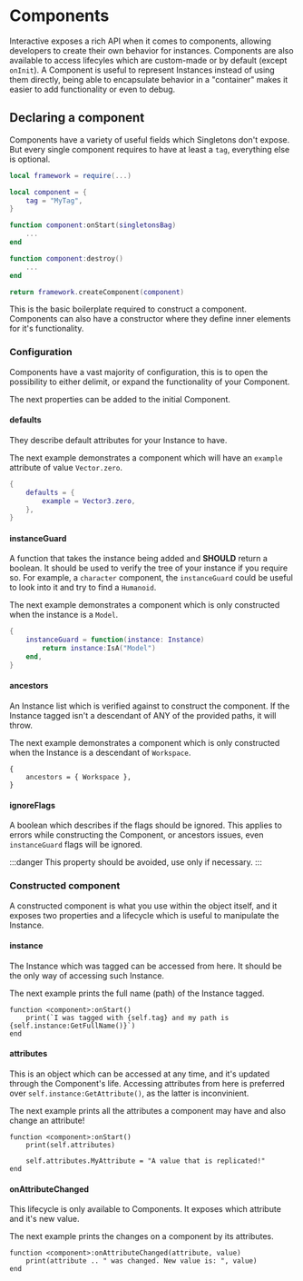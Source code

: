 # Components

Interactive exposes a rich API when it comes to components, allowing developers to create their own behavior for instances. Components are also available to access lifecyles which are custom-made or by default (except `onInit`). A Component is useful to represent Instances instead of using them directly, being able to encapsulate behavior in a "container" makes it easier to add functionality or even to debug.

## Declaring a component

Components have a variety of useful fields which Singletons don't expose. But every single component requires to have at least a `tag`, everything else is optional.
```lua title="src/server/components/component.luau"
local framework = require(...)

local component = {
    tag = "MyTag",
}

function component:onStart(singletonsBag)
    ...
end

function component:destroy()
    ...
end

return framework.createComponent(component)
```

This is the basic boilerplate required to construct a component. Components can also have a constructor where they define inner elements for it's functionality.

### Configuration

Components have a vast majority of configuration, this is to open the possibility to either delimit, or expand the functionality of your Component. 

The next properties can be added to the initial Component.

#### defaults

They describe default attributes for your Instance to have.

The next example demonstrates a component which will have an `example` attribute of value `Vector.zero`.
```lua
{
    defaults = {
        example = Vector3.zero,
    },
}
```

#### instanceGuard

A function that takes the instance being added and **SHOULD** return a boolean. It should be used to verify the tree of your instance if you require so. For example, a `character` component, the `instanceGuard` could be useful to look into it and try to find a `Humanoid`.

The next example demonstrates a component which is only constructed when the instance is a `Model`.
```lua
{
    instanceGuard = function(instance: Instance)
        return instance:IsA("Model")
    end,
}
```

#### ancestors

An Instance list which is verified against to construct the component. If the Instance tagged isn't a descendant of ANY of the provided paths, it will throw.

The next example demonstrates a component which is only constructed when the Instance is a descendant of `Workspace`.
```
{
    ancestors = { Workspace },
}
```

#### ignoreFlags

A boolean which describes if the flags should be ignored. This applies to errors while constructing the Component, or ancestors issues, even `instanceGuard` flags will be ignored.

:::danger
This property should be avoided, use only if necessary.
:::

### Constructed component

A constructed component is what you use within the object itself, and it exposes two properties and a lifecycle which is useful to manipulate the Instance.

#### instance

The Instance which was tagged can be accessed from here. It should be the only way of accessing such Instance.

The next example prints the full name (path) of the Instance tagged.
```luau
function <component>:onStart()
    print(`I was tagged with {self.tag} and my path is {self.instance:GetFullName()}`)
end
```

#### attributes

This is an object which can be accessed at any time, and it's updated through the Component's life. Accessing attributes from here is preferred over `self.instance:GetAttribute()`, as the latter is inconvinient.

The next example prints all the attributes a component may have and also change an attribute!
```luau
function <component>:onStart()
    print(self.attributes)

    self.attributes.MyAttribute = "A value that is replicated!"
end
```

#### onAttributeChanged

This lifecycle is only available to Components. It exposes which attribute and it's new value.

The next example prints the changes on a component by its attributes.
```luau
function <component>:onAttributeChanged(attribute, value)
    print(attribute .. " was changed. New value is: ", value)
end
```